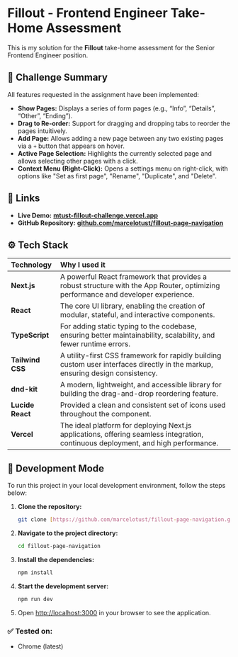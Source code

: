 # Fillout - Frontend Engineer Take-Home Assessment

This is my solution for the **Fillout** take-home assessment for the Senior Frontend Engineer position.

## 🧠 Challenge Summary

All features requested in the assignment have been implemented:

- **Show Pages:** Displays a series of form pages (e.g., “Info”, “Details”, “Other”, “Ending”).
- **Drag to Re-order:** Support for dragging and dropping tabs to reorder the pages intuitively.
- **Add Page:** Allows adding a new page between any two existing pages via a `+` button that appears on hover.
- **Active Page Selection:** Highlights the currently selected page and allows selecting other pages with a click.
- **Context Menu (Right-Click):** Opens a settings menu on right-click, with options like "Set as first page", "Rename", "Duplicate", and "Delete".

## 🚀 Links

- **Live Demo:** [**mtust-fillout-challenge.vercel.app**](https://mtust-fillout-challenge.vercel.app/)
- **GitHub Repository:** [**github.com/marcelotust/fillout-page-navigation**](https://github.com/marcelotust/fillout-page-navigation)

## ⚙️ Tech Stack

| Technology       | Why I used it                                                                                                                      |
| :--------------- | :--------------------------------------------------------------------------------------------------------------------------------- |
| **Next.js**      | A powerful React framework that provides a robust structure with the App Router, optimizing performance and developer experience.  |
| **React**        | The core UI library, enabling the creation of modular, stateful, and interactive components.                                       |
| **TypeScript**   | For adding static typing to the codebase, ensuring better maintainability, scalability, and fewer runtime errors.                  |
| **Tailwind CSS** | A utility-first CSS framework for rapidly building custom user interfaces directly in the markup, ensuring design consistency.     |
| **dnd-kit**      | A modern, lightweight, and accessible library for building the drag-and-drop reordering feature.                                   |
| **Lucide React** | Provided a clean and consistent set of icons used throughout the component.                                                        |
| **Vercel**       | The ideal platform for deploying Next.js applications, offering seamless integration, continuous deployment, and high performance. |

## 🧪 Development Mode

To run this project in your local development environment, follow the steps below:

1.  **Clone the repository:**

    ```bash
    git clone [https://github.com/marcelotust/fillout-page-navigation.git](https://github.com/marcelotust/fillout-page-navigation.git)
    ```

2.  **Navigate to the project directory:**

    ```bash
    cd fillout-page-navigation
    ```

3.  **Install the dependencies:**

    ```bash
    npm install
    ```

4.  **Start the development server:**

    ```bash
    npm run dev
    ```

5.  Open [http://localhost:3000](http://localhost:3000) in your browser to see the application.

### ✅ Tested on:

- Chrome (latest)
